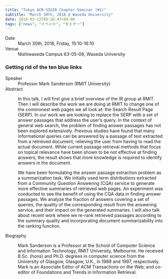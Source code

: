 ```yaml
---
title: "Tokyo ACM SIGIR Chapter Seminar (#1)"
subtitle: "March 30th, 2018 @ Waseda University"
date: 2018-03-12T09:26:47+09:00
tags: ["news", "イベント", "セミナー"]
---
```


<dl>
    <dt>Date</dt>
    <dd>March 30th, 2018, Friday, 15:10-16:10</dd>
    <dt>Venue</dt>
    <dd>Nishiwaseda Campus 63-05-06, Waseda University</dd>
</dl>

### Getting rid of the ten blue links
<dl>
    <dt>Speaker</dt>
    <dd>Professor Mark Sanderson (RMIT University)</dd>
    <dt>Abstract</dt>
    <dd>
    <p>In this talk, I will first give a brief overview of the IR group at
    RMIT. Then I will describe the work we are doing at RMIT to change one of
    the commonest web pages we all look at: the Search Result Page (SERP). In
    our work we are looking to replace the SERP with a set of answer passages
    that address the user’s query. In the context of general web search, the
    problem of finding answer passages has not been explored extensively.
    Previous studies have found that many informational queries can be answered
    by a passage of text extracted from a retrieved document, relieving the
    user from having to read the actual document. While current passage
    retrieval methods that focus on topical relevance have been shown to be not
    effective at finding answers, the result shows that more knowledge is
    required to identify answers in the document.</p>
    <p>We have been formulating the answer passage extraction problem as a
    summarization task. We initially used term distributions extracted from a
    Community Question Answering (CQA) service to generate more effective
    summaries of retrieved web pages. An experiment was conducted to see the
    benefit of using the CQA data in finding answer passages. We analyze the
    fraction of answers covering a set of queries, the quality of the
    corresponding result from the answering service, and their impact on the
    generated summaries. I will also talk about recent work where we re-rank
    retrieved passages according to the summary quality and incorporating
    document summarizability into the ranking function.</p>
    </dd>
    <dt>Biography</dt>
    <dd>
    <p>Mark Sanderson is a Professor at the School of Computer Science and
    Information Technology, RMIT University, Melbourne. He received B.Sc.
    (hons) and Ph.D. degrees in computer science from the University of
    Glasgow, Glasgow, U.K., in 1988 and 1997, respectively. Mark is an
    Associate Editor of ACM Transactions on the Web; and co-editor of
    Foundations and Trends in Information Retrieval.</p>
    </dd>
</dl>
